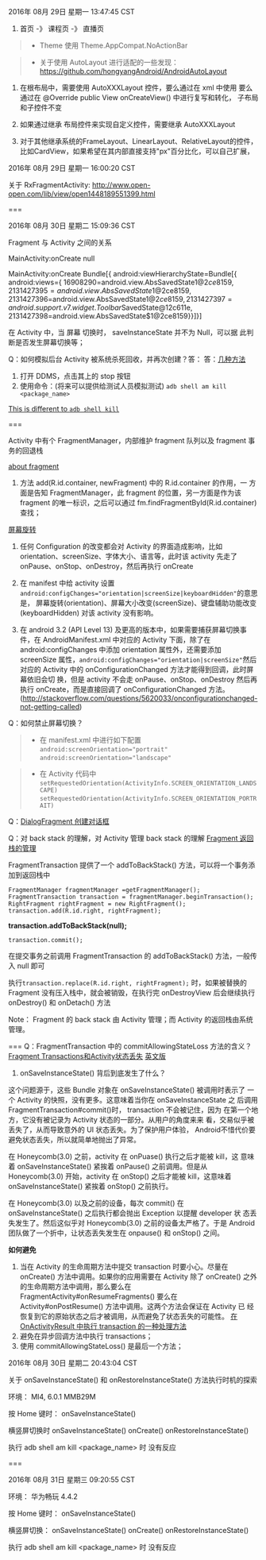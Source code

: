 

2016年 08月 29日 星期一 13:47:45 CST

1. 首页 -》 课程页 -》 直播页

>* Theme 使用 Theme.AppCompat.NoActionBar

>* 关于使用 AutoLayout 进行适配的一些发现：
  https://github.com/hongyangAndroid/AndroidAutoLayout
  
  1. 在根布局中，需要使用 AutoXXXLayout 控件，要么通过在 xml 中使用
     要么通过在 @Override public View onCreateView() 中进行复写和转化，
     子布局和子控件不变
	 
  2. 如果通过继承 布局控件来实现自定义控件，需要继承 AutoXXXLayout
  
  3. 对于其他继承系统的FrameLayout、LinearLayout、RelativeLayout的控件，
     比如CardView，如果希望在其内部直接支持"px"百分比化，可以自己扩展，
	 
	 
2016年 08月 29日 星期一 16:00:20 CST

关于 RxFragmentActivity: http://www.open-open.com/lib/view/open1448189551399.html

===

2016年 08月 30日 星期二 15:09:36 CST

Fragment 与 Activity 之间的关系

MainActivity:onCreate null

MainActivity:onCreate Bundle[{
    android:viewHierarchyState=Bundle[{
	    android:views={
		    16908290=android.view.AbsSavedState$1@2ce8159, 
			2131427395=android.view.AbsSavedState$1@2ce8159, 
			2131427396=android.view.AbsSavedState$1@2ce8159, 
			2131427397=android.support.v7.widget.Toolbar$SavedState@12c611e, 
			2131427398=android.view.AbsSavedState$1@2ce8159}}]}]

在 Activity 中，当 屏幕 切换时， saveInstanceState 并不为 Null，可以据
此判断是否发生屏幕切换等；


Q：如何模拟后台 Activity 被系统杀死回收，并再次创建？答：
答：[几种方法](http://www.androidyuan.com/post/android%E5%BC%80%E5%8F%91%E4%B8%AD%E6%A8%A1%E6%8B%9F%E7%B3%BB%E7%BB%9F%E5%86%85%E5%AD%98%E4%B8%8D%E8%B6%B3-%E5%BA%94%E7%94%A8%E9%87%8A%E6%94%BE%E7%9A%84%E6%83%85%E5%86%B5)
   
   1. 打开 DDMS，点击其上的 stop 按钮
   2. 使用命令：(将来可以提供给测试人员模拟测试)
   `adb shell am kill <package_name>`
   
   [This is different to `adb shell kill`](stackoverflow.com/questions/11365301/how-to-simulate-android-killing-my-process)
   
===

Activity 中有个 FragmentManager，内部维护 fragment 队列以及 fragment 事务的回退栈

[about fragment](http://blog.csdn.net/lmj623565791/article/details/42628537)

1. 方法 add(R.id.container, newFragment) 中的 R.id.container 的作用，一
   方面是告知 FragmentManager，此 fragment 的位置，另一方面是作为该
   fragment 的唯一标识，之后可以通过
   fm.findFragmentById(R.id.container)查找；

[屏幕旋转](http://blog.csdn.net/lintcgirl/article/details/51727569)

1. 任何 Configuration 的改变都会对 Activity 的界面造成影响，比如
   orientation、screenSize、字体大小、语言等，此时该 activity 先走了
   onPause、onStop、onDestroy，然后再执行 onCreate

2. 在 manifest 中给 activity 设置
`android:configChanges="orientation|screenSize|keyboardHidden"`的意思是，
屏幕旋转(orientation)、屏幕大小改变(screenSize)、键盘辅助功能改变
(keyboardHidden) 对该 activity 没有影响。

3. 在 android 3.2 (API Level 13) 及更高的版本中，如果需要捕获屏幕切换事
件，在 AndroidManifest.xml 中对应的 Activity 下面，除了在
android:configChanges 中添加 orientation 属性外，还需要添加 screenSize
属性，`android:configChanges="orientation|screenSize"`然后对应的
Activity 中的 onConfigurationChanged 方法才能得到回调，此时屏幕依旧会切
换，但是 activity 不会走 onPause、onStop、onDestroy 然后再执行
onCreate，而是直接回调了 onConfigurationChanged 方法。
(http://stackoverflow.com/questions/5620033/onconfigurationchanged-not-getting-called)

Q：如何禁止屏幕切换？
>* 在 manifest.xml 中进行如下配置
`android:screenOrientation="portrait"`
`android:screenOrientation="landscape"`

>* 在 Activity 代码中
`setRequestedOrientation(ActivityInfo.SCREEN_ORIENTATION_LANDSCAPE)`
`setRequestedOrientation(ActivityInfo.SCREEN_ORIENTATION_PORTRAIT)`

Q：[DialogFragment 创建对话框](http://blog.csdn.net/lmj623565791/article/details/37815413)


Q：对 back stack 的理解，对 Activity 管理 back stack 的理解
 [Fragment 返回栈的管理](http://www.cnblogs.com/smyhvae/p/3983234.html)
 
FragmentTransaction 提供了一个 addToBackStack() 方法，可以将一个事务添加到返回栈中
```
FragmentManager fragmentManager =getFragmentManager();
FragmentTransaction transaction = fragmentManager.beginTransaction();
RightFragment rightFragment = new RightFragment();
transaction.add(R.id.right, rightFragment);
```
**transaction.addToBackStack(null);**

`transaction.commit(); `

在提交事务之前调用 FragmentTransaction 的 addToBackStack() 方法，一般传
入 null 即可

执行`transaction.replace(R.id.right, rightFragment);` 时，如果被替换的
Fragment 没有压入栈中，就会被销毁，在执行完 onDestroyView 后会继续执行
onDestroy() 和 onDetach() 方法

Note：
Fragment 的 back stack 由 Activity 管理；而 Activity 的返回栈由系统管理。

===
Q：FragmentTransaction 中的 commitAllowingStateLoss 方法的含义？
[Fragment Transactions和Activity状态丢失](http://blog.jobbole.com/66117/)
[英文版](http://www.androiddesignpatterns.com/2013/08/fragment-transaction-commit-state-loss.html)

1. onSaveInstanceState() 背后到底发生了什么？

  这个问题源于，这些 Bundle 对象在 onSaveInstanceState() 被调用时表示了
  一个 Activity 的快照，没有更多。这意味着当你在 onSaveInstanceState 之
  后调用 FragmentTransaction#commit()时， transaction 不会被记住，因为
  在第一个地方，它没有被记录为 Activity 状态的一部分。从用户的角度来来
  看，交易似乎被丢失了，从而导致意外的 UI 状态丢失。为了保护用户体验，
  Android不惜代价要避免状态丢失，所以就简单地抛出了异常。
  
  在 Honeycomb(3.0) 之前，activity 在 onPuase() 执行之后才能被 kill，这
  意味着 onSaveInstanceState() 紧挨着 onPause() 之前调用。但是从
  Honeycomb(3.0) 开始，activity 在 onStop() 之后才能被 kill，这意味着
  onSaveInstanceState() 紧挨着 onStop() 之前执行。
  
  在 Honeycomb(3.0) 以及之前的设备，每次 commit() 在
  onSaveInstanceState() 之后执行都会抛出 Exception 以提醒 developer 状
  态丢失发生了。然后这似乎对 Honeycomb(3.0) 之前的设备太严格了。于是
  Android 团队做了一个折中，让状态丢失发生在 onpause() 和 onStop() 之间。
  
  **如何避免**
  1. 当在 Activity 的生命周期方法中提交 transaction 时要小心。尽量在
     onCreate() 方法中调用。如果你的应用需要在 Activity 除了
     onCreate() 之外的生命周期方法中调用，那么要么在
     FragmentActivity#onResumeFragments() 要么在
     Activity#onPostResume() 方法中调用。这两个方法会保证在 Activity 已
     经恢复到它的原始状态之后才被调用，从而避免了状态丢失的可能性。
     [在 OnActivityResult 中执行 transaction 的一种处理方法](http://stackoverflow.com/questions/16265733/failure-delivering-result-onactivityforresult)
  2. 避免在异步回调方法中执行 transactions；
  3. 使用 commitAllowingStateLoss() 是最后一个方法；


2016年 08月 30日 星期二 20:43:04 CST

关于 onSaveInstanceState() 和 onRestoreInstanceState() 方法执行时机的探索

环境：
MI4, 6.0.1 MMB29M

按 Home 键时：
  onSaveInstanceState()
  
横竖屏切换时
  onSaveInstanceState()
  onCreate()
  onRestoreInstanceState()
  
执行 adb shell am kill <package_name> 时
  没有反应
  
===

2016年 08月 31日 星期三 09:20:55 CST

环境：
华为畅玩 4.4.2

按 Home 键时：
  onSaveInstanceState()
  
横竖屏切换：
  onSaveInstanceState()
  onCreate()
  onRestoreInstanceState()

执行 adb shell am kill <package_name> 时
  没有反应













  




